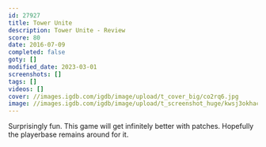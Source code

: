 ```yaml
---
id: 27927
title: Tower Unite
description: Tower Unite - Review
score: 80
date: 2016-07-09
completed: false
goty: []
modified_date: 2023-03-01
screenshots: []
tags: []
videos: []
cover: //images.igdb.com/igdb/image/upload/t_cover_big/co2rq6.jpg
image: //images.igdb.com/igdb/image/upload/t_screenshot_huge/kwsj3okhacfpho2x7jiu.jpg
---
```

Surprisingly fun. This game will get infinitely better with patches. Hopefully the playerbase remains around for it.